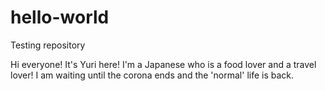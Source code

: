 # hello-world
Testing repository 

Hi everyone! It's Yuri here!
I'm a Japanese who is a food lover and a travel lover! 
I am waiting until the corona ends and the 'normal' life is back.
